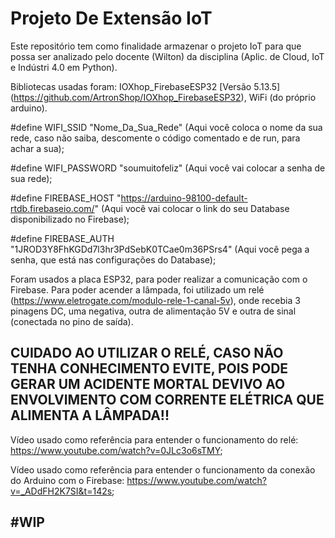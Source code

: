 # Projeto De Extensão IoT
Este repositório tem como finalidade armazenar o projeto IoT para que possa ser analizado pelo docente (Wilton) da disciplina (Aplic. de Cloud, IoT e Indústri 4.0 em Python).


Bibliotecas usadas foram: IOXhop_FirebaseESP32 [Versão 5.13.5] (https://github.com/ArtronShop/IOXhop_FirebaseESP32), WiFi (do próprio arduino).

#define WIFI_SSID "Nome_Da_Sua_Rede"  (Aqui você coloca o nome da sua rede, caso não saiba, descomente o código comentado e de run, para achar a sua);

#define WIFI_PASSWORD "soumuitofeliz" (Aqui você vai colocar a senha de sua rede);

#define FIREBASE_HOST "https://arduino-98100-default-rtdb.firebaseio.com/" (Aqui você vai colocar o link do seu Database disponibilizado no Firebase);

#define FIREBASE_AUTH  "1JROD3Y8FhKGDd7l3hr3PdSebK0TCae0m36PSrs4" (Aqui você pega a senha, que está nas configurações do Database);


Foram usados a placa ESP32, para poder realizar a comunicação com o Firebase. Para poder acender a lâmpada, foi utilizado um relé (https://www.eletrogate.com/modulo-rele-1-canal-5v), onde recebia 3 pinagens DC, uma negativa, outra de alimentação 5V e outra de sinal (conectada no pino de saída).

## CUIDADO AO UTILIZAR O RELÉ, CASO NÃO TENHA CONHECIMENTO EVITE, POIS PODE GERAR UM ACIDENTE MORTAL DEVIVO AO ENVOLVIMENTO COM CORRENTE ELÉTRICA QUE ALIMENTA A LÂMPADA!!


Vídeo usado como referência para entender o funcionamento do relé: https://www.youtube.com/watch?v=0JLc3o6sTMY;

Vídeo usado como referência para entender o funcionamento da conexão do Arduino com o Firebase: https://www.youtube.com/watch?v=_ADdFH2K7SI&t=142s;


## #WIP
